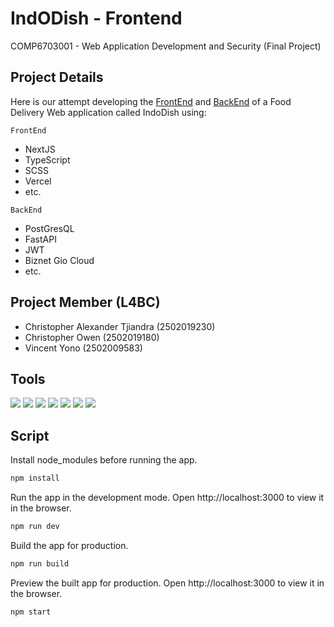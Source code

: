 # IndODish - Frontend

COMP6703001 - Web Application Development and Security (Final Project)

## Project Details
Here is our attempt developing the [FrontEnd](https://github.com/JugBones/indodish-frontend) and 
[BackEnd](https://github.com/JugBones/indodish-backend) of a Food Delivery Web application called IndoDish using:

`FrontEnd`
- NextJS
- TypeScript
- SCSS
- Vercel
- etc.

`BackEnd`
- PostGresQL
- FastAPI
- JWT
- Biznet Gio Cloud
- etc.

## Project Member (L4BC)
- Christopher Alexander Tjiandra (2502019230)
- Christopher Owen (2502019180)
- Vincent Yono (2502009583)

## Tools 
![](https://img.shields.io/badge/Tools-Git-informational?style=flat&logo=Git&color=F05032)
![](https://img.shields.io/badge/Tools-GitHub-informational?style=flat&logo=GitHub&color=181717)
![](https://img.shields.io/badge/Tools-Visual-Studio?style=flat&logo=VisualStudioCode&color=0044F9)
![](https://img.shields.io/badge/Language-TypeScript-informational?style=flat&logo=typescript&color=blue)
![](https://img.shields.io/badge/Database-PostGresQL-informational?style=flat&logo=postgresql&color=yellow)
![](https://img.shields.io/badge/Tools-FastAPI-informational?style=flat&logo=fastapi&color=purple)
![](https://img.shields.io/badge/Tools-Vercel-informational?style=flat&logo=vercel&color=black)

## Script

Install node_modules before running the app.

```bash
npm install
```

Run the app in the development mode.
Open http://localhost:3000 to view it in the browser.

```bash
npm run dev
```

Build the app for production.

```bash
npm run build
```

Preview the built app for production.
Open http://localhost:3000 to view it in the browser.

```bash
npm start
```
